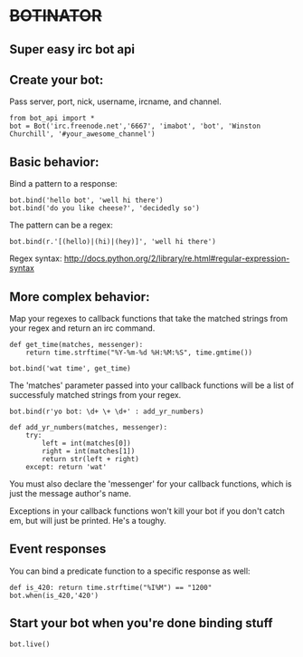 
# ~~~~BOTINATOR~~~~

## Super easy irc bot api

## Create your bot:

Pass server, port, nick, username, ircname, and channel.

	from bot_api import *
	bot = Bot('irc.freenode.net','6667', 'imabot', 'bot', 'Winston Churchill', '#your_awesome_channel')

## Basic behavior:
Bind a pattern to a response:

	bot.bind('hello bot', 'well hi there')
	bot.bind('do you like cheese?', 'decidedly so')

The pattern can be a regex:

	bot.bind(r.'[(hello)|(hi)|(hey)]', 'well hi there')

Regex syntax: http://docs.python.org/2/library/re.html#regular-expression-syntax

## More complex behavior:
Map your regexes to callback functions that take the matched strings
from your regex and return an irc command.

	def get_time(matches, messenger):
		return time.strftime("%Y-%m-%d %H:%M:%S", time.gmtime())

	bot.bind('wat time', get_time)

The 'matches' parameter passed into your callback functions will be a list of successfuly matched strings from your regex.

	bot.bind(r'yo bot: \d+ \+ \d+' : add_yr_numbers)

	def add_yr_numbers(matches, messenger):
		try:
			left = int(matches[0])
			right = int(matches[1])
			return str(left + right)
		except: return 'wat'

You must also declare the 'messenger' for your callback functions, which is just the message author's name.

Exceptions in your callback functions won't kill your bot if you don't catch em, but will just be printed. He's a toughy.

## Event responses

You can bind a predicate function to a specific response as well:

	def is_420: return time.strftime("%I%M") == "1200"
	bot.when(is_420,'420')

## Start your bot when you're done binding stuff

	bot.live()
